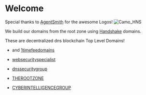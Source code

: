 # Welcome

Special thanks to [AgentSmith](Namesake.Domains) for the awesome Logos!
![Camo_HNS](https://user-images.githubusercontent.com/37987346/90909304-90660180-e3a3-11ea-8828-6be27cfa4029.png)

We build our domains from the root zone using [Handshake](https://handshake.org/) domains.

These are decentralized dns blockchain Top Level Domains! 

- and [1timefeedomains](http://home.1timefeedomains/)

- [websecurityspecialist](http://admin.websecurityspecialist/)

- [dnssecuritygroup](http://therootzone.dnssecuritygroup/)

- [THEROOTZONE](http://dnssecuritygroup.therootzone/)

- [CYBERINTELLIGENCEGROUP](http://masterthyself.cyberintelligencegroup/)
